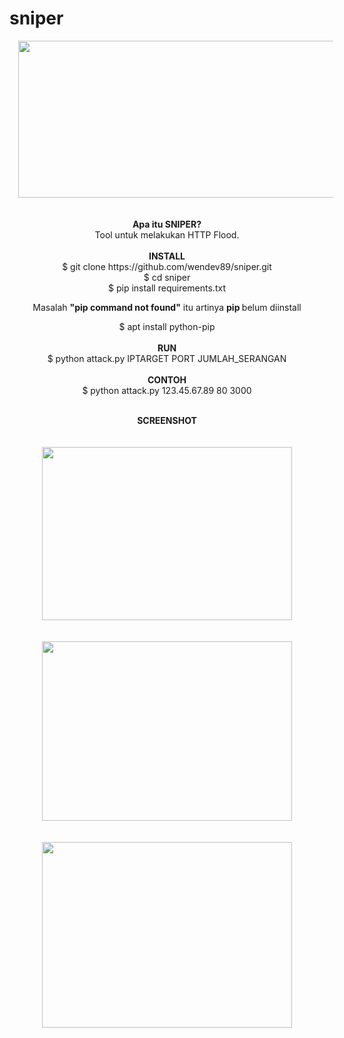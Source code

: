 # sniper

<center><div class="separator" style="clear: both; text-align: center;">
<a href="https://1.bp.blogspot.com/-pyPtgqrIzkM/XRT4zQabldI/AAAAAAAABPI/k4vI8yfRE7k6teydfRG3ylQq954X3lNMwCLcBGAs/s1600/1561654883378-picsay.png" imageanchor="1" style="margin-left: 1em; margin-right: 1em;"><img border="0" data-original-height="467" data-original-width="1183" height="251" src="https://1.bp.blogspot.com/-pyPtgqrIzkM/XRT4zQabldI/AAAAAAAABPI/k4vI8yfRE7k6teydfRG3ylQq954X3lNMwCLcBGAs/s640/1561654883378-picsay.png" width="640" /></a></div>
<br />
<br />
<b>Apa itu SNIPER?</b>
<br />
Tool untuk melakukan HTTP Flood.
<br />
<br />
<b>INSTALL</b>
<br />
$ git clone https://github.com/wendev89/sniper.git<br />
$ cd sniper<br />
$ pip install requirements.txt<br />

Masalah <b>"pip command not found"</b> itu artinya <b> pip </b> belum diinstall<br />

$ apt install python-pip
<br />
<br />
<b>RUN</b>
<br />
$ python attack.py IPTARGET PORT JUMLAH_SERANGAN
<br />
<br />
<b>CONTOH</b><br />
$ python attack.py 123.45.67.89 80 3000
<br />
<br />
<center><b>SCREENSHOT</b></center>
<br />
<br />
<center>
<div class="separator" style="clear: both; text-align: center;">
<a href="https://1.bp.blogspot.com/-EA-B7Bt2-Qw/XRPmSMyBg_I/AAAAAAAABOg/OyoXvzSYOAQdxvzPGUtwTmAcCHSQms9oQCLcBGAs/s1600/Screenshot_20190627-041334.png" imageanchor="1" style="margin-left: 1em; margin-right: 1em;"><img border="0" data-original-height="624" data-original-width="899" height="277" src="https://1.bp.blogspot.com/-EA-B7Bt2-Qw/XRPmSMyBg_I/AAAAAAAABOg/OyoXvzSYOAQdxvzPGUtwTmAcCHSQms9oQCLcBGAs/s400/Screenshot_20190627-041334.png" width="400" /></a></div>
<br />
<br />
<div class="separator" style="clear: both; text-align: center;">
<a href="https://1.bp.blogspot.com/--Sn6hXs2SiI/XRPmgVchR8I/AAAAAAAABOk/bGSJvHq3-6Y5LNRTsRTVmP4ZXBk_--5ggCLcBGAs/s1600/Screenshot_20190627-043325.png" imageanchor="1" style="margin-left: 1em; margin-right: 1em;"><img border="0" data-original-height="645" data-original-width="894" height="287" src="https://1.bp.blogspot.com/--Sn6hXs2SiI/XRPmgVchR8I/AAAAAAAABOk/bGSJvHq3-6Y5LNRTsRTVmP4ZXBk_--5ggCLcBGAs/s400/Screenshot_20190627-043325.png" width="400" /></a></div>
<br />
<br />
<div class="separator" style="clear: both; text-align: center;">
<a href="https://1.bp.blogspot.com/-9oo8V_F6tBU/XRPmvtH_1RI/AAAAAAAABOs/EGO6SrkvNrojUWirPb_ymjZEgqLvZCgCACLcBGAs/s1600/Screenshot_20190627-043327.png" imageanchor="1" style="margin-left: 1em; margin-right: 1em;"><img border="0" data-original-height="661" data-original-width="886" height="297" src="https://1.bp.blogspot.com/-9oo8V_F6tBU/XRPmvtH_1RI/AAAAAAAABOs/EGO6SrkvNrojUWirPb_ymjZEgqLvZCgCACLcBGAs/s400/Screenshot_20190627-043327.png" width="400" /></a></div>
</center>
<br />
<br />
